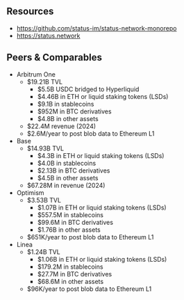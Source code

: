 ## Resources
- https://github.com/status-im/status-network-monorepo
- https://status.network

## Peers & Comparables
- Arbitrum One
  - $19.21B TVL
    - $5.5B USDC bridged to Hyperliquid
    - $4.46B in ETH or liquid staking tokens (LSDs)
    - $9.1B in stablecoins
    - $952M in BTC derivatives
    - $4.8B in other assets
  - $22.4M revenue (2024)
  - $2.6M/year to post blob data to Ethereum L1
- Base
  - $14.93B TVL
    - $4.3B in ETH or liquid staking tokens (LSDs)
    - $4.0B in stablecoins
    - $2.13B in BTC derivatives
    - $4.5B in other assets
  - $67.28M in revenue (2024)
- Optimism
  - $3.53B TVL
    - $1.07B in ETH or liquid staking tokens (LSDs)
    - $557.5M in stablecoins
    - $99.6M in BTC derivatives
    - $1.76B in other assets
  - $651K/year to post blob data to Ethereum L1
- Linea
  - $1.24B TVL
    - $1.06B in ETH or liquid staking tokens (LSDs)
    - $179.2M in stablecoins
    - $27.7M in BTC derivatives
    - $68.6M in other assets
  - $96K/year to post blob data to Ethereum L1

